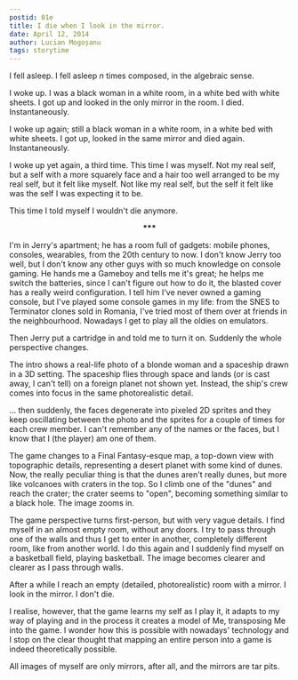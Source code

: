 ```yaml
---
postid: 01e
title: I die when I look in the mirror.
date: April 12, 2014
author: Lucian Mogoșanu
tags: storytime
---
```


I fell asleep. I fell asleep $n$ times composed, in the algebraic sense.

I woke up. I was a black woman in a white room, in a white bed with white
sheets. I got up and looked in the only mirror in the room. I died.
Instantaneously.

I woke up again; still a black woman in a white room, in a white bed with white
sheets. I got up, looked in the same mirror and died again. Instantaneously.

I woke up yet again, a third time. This time I was myself. Not my real self,
but a self with a more squarely face and a hair too well arranged to be my real
self, but it felt like myself. Not like my real self, but the self it felt like
was the self I was expecting it to be.

This time I told myself I wouldn't die anymore.

<p style="text-align:center; font-weight:bold;">***</p>

I'm in Jerry's apartment; he has a room full of gadgets: mobile phones,
consoles, wearables, from the 20th century to now. I don't know Jerry too well,
but I don't know any other guys with so much knowledge on console gaming. He
hands me a Gameboy and tells me it's great; he helps me switch the batteries,
since I can't figure out how to do it, the blasted cover has a really weird
configuration. I tell him I've never owned a gaming console, but I've played
some console games in my life: from the SNES to Terminator clones sold in
Romania, I've tried most of them over at friends in the neighbourhood. Nowadays
I get to play all the oldies on emulators.

Then Jerry put a cartridge in and told me to turn it on. Suddenly the whole
perspective changes.

The intro shows a real-life photo of a blonde woman and a spaceship drawn in a
3D setting. The spaceship flies through space and lands (or is cast away, I
can't tell) on a foreign planet not shown yet. Instead, the ship's crew comes
into focus in the same photorealistic detail.

... then suddenly, the faces degenerate into pixeled 2D sprites and they keep
oscillating between the photo and the sprites for a couple of times for each
crew member. I can't remember any of the names or the faces, but I know that I
(the player) am one of them.

The game changes to a Final Fantasy-esque map, a top-down view with topographic
details, representing a desert planet with some kind of dunes. Now, the really
peculiar thing is that the dunes aren't really dunes, but more like volcanoes
with craters in the top. So I climb one of the "dunes" and reach the crater;
the crater seems to "open", becoming something similar to a black hole. The
image zooms in.

The game perspective turns first-person, but with very vague details. I find
myself in an almost empty room, without any doors. I try to pass through one of
the walls and thus I get to enter in another, completely different room, like
from another world. I do this again and I suddenly find myself on a basketball
field, playing basketball. The image becomes clearer and clearer as I pass
through walls.

After a while I reach an empty (detailed, photorealistic) room with a mirror. I
look in the mirror. I don't die.

I realise, however, that the game learns my self as I play it, it adapts to my
way of playing and in the process it creates a model of Me, transposing Me
into the game. I wonder how this is possible with nowadays' technology and I
stop on the clear thought that mapping an entire person into a game is indeed
theoretically possible.

All images of myself are only mirrors, after all, and the mirrors are tar pits.
